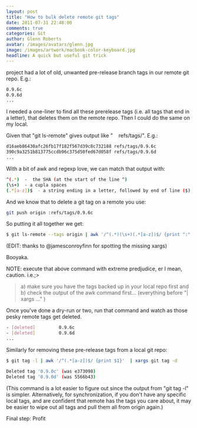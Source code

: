 ```yaml
---
layout: post
title: "How to bulk delete remote git tags"
date: 2011-07-31 22:48:00
comments: true
categories: Git
author: Glenn Roberts
avatar: /images/avatars/glenn.jpg
image: /images/artwork/macbook-color-keyboard.jpg
headline: A quick but useful git trick
---
```


project had a lot of old, unwanted pre-release branch tags in our remote git repo. E.g.:

``` bash
0.9.6c
0.9.6d
...
```

I needed a one-liner to find all these prerelease tags (i.e. all tags that end in a letter), that deletes them on the remote repo. Then I could do the same on my local.

Given that "git ls-remote" gives output like "<SHA>    refs/tags/<tag>". E.g.:

``` bash
d16aeb86430afc26fb17f182f567d39c8c732188 refs/tags/0.9.6c
390c9a3251b813775ccdb96c375d50fed67d058f refs/tags/0.9.6d
...
```

With a bit of awk and regexp love, we can match that output with:

``` bash
^(.*)  -  the SHA (at the start of the line ^)
(\s+)  - a cupla spaces
(.*[a-z])$  - a string ending in a letter, followed by end of line ($)  (there are more exact/safer ways of doing this regexp, I know)
```

And we know that to delete a git tag on a remote you use:

``` bash
git push origin :refs/tags/0.9.6c
```

So putting it all together we get:

``` bash
$ git ls-remote --tags origin | awk '/^(.*)(\s+)(.*[a-z])$/ {print ":" $2}' | xargs git push origin
```

(EDIT: thanks to @jamesconroyfinn for spotting the missing xargs)

Booyaka.

NOTE: execute that above command with extreme predjudice, er I mean, caution. i.e.;>

> a) make sure you have the tags backed up in your local repo first and <br />
> b) check the output of the awk command first... (everything before "| xargs ..." )


Once you've done a dry-run or two, run that command and watch as those pesky remote tags get deleted.

``` bash
- [deleted]         0.9.6c
- [deleted]         0.9.6d
...
```

Similarly for removing these pre-release tags from a local git repo:

``` bash
$ git tag -l | awk '/^(.*[a-z])$/ {print $1}'  | xargs git tag -d

Deleted tag '0.9.0c' (was e373098)
Deleted tag '0.9.0d' (was 5566b43)
```

(This command is a lot easier to figure out since the output from "git tag -l" is simpler. Alternatively, for synchronization, if you don't have any specific local tags, and are confident that remote has the tags you care about, it may be easier to wipe out all tags and pull them all from origin again.)

Final step: Profit
